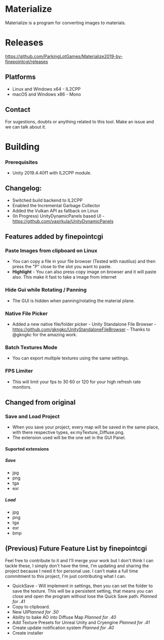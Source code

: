 # Materialize
Materialize is a program for converting images to materials.

# Releases
https://github.com/ParkingLotGames/Materialize2019-by-finepointcgi/releases

## Platforms
- Linux and Windows x64 - IL2CPP
- macOS and Windows x86 - Mono

## Contact
For sugestions, doubts or anything related to this tool.
Make an issue and we can talk about it.

# Building
### Prerequisites
- Unity 2019.4.40f1 with IL2CPP module.

## Changelog:
- Switched build backend to IL2CPP
- Enabled the Incremental Garbage Collector 
- Added the Vulkan API as fallback on Linux
- (In Progress) UnityDynamicPanels based UI - https://github.com/yasirkula/UnityDynamicPanels

## Features added by finepointcgi
### Paste Images from clipboard on Linux
- You can copy a file in your file browser (Tested with nautilus) and then press  the "P" close to the slot you want to paste.
- **Highlight** - You can also press copy image on browser and it will paste also. This make it fast to take a image from internet
### Hide Gui while Rotating / Panning
- The GUI is hidden when panning/rotating the material plane.
### Native File Picker
- Added a new native file/folder picker - Unity Standalone File Browser - https://github.com/gkngkc/UnityStandaloneFileBrowser - Thanks to @gkngkc for the amazing work.

 ### Batch Textures Mode
 - You can export multiple textures using the same settings.
 
 ### FPS Limiter
 - This will limit your fps to 30 60 or 120 for your high refresh rate monitors.
 
 ## Changed from original
 
### Save and Load Project
- When you save your project, every map will be saved in the same place, with there respective types, ex:myTexture_Diffuse.png.
- The extension used will be the one set in the GUI Panel.

#### Suported extensions
##### Save
- jpg
- png
- tga
- exr

##### Load
- jpg
- png
- tga
- exr
- bmp

## (Previous) Future Feature List by finepointcgi
Feel free to contribute to it and I'll merge your work but I don't think I can tackle these, I simply don't have the time, I'm updating and sharing the project because I need it for personal use. I can't make a full time commitment to this project, I'm just contributing what I can.
- QuickSave - Will implement in settings, then you can set the folder to save the texture. This will be a persistent setting, that means you can close and open the program without lose the Quick Save path. *Planned for .41*
- Copy to clipboard.
- New UI*Planned for .50*
- Ability to bake AO into Diffuse Map *Planned for .40*
- Add Texture Presets for Unreal Unity and Cryengine *Planned for .41*
- Create update notification system *Planned for .40*
- Create installer

